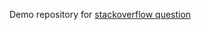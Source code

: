 Demo repository for [stackoverflow question](https://stackoverflow.com/questions/64674396/webpack-umd-modules-lost-exports-after-handling-by-babel-loader)